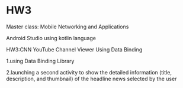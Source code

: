 # HW3

Master class: Mobile Networking and Applications

Android Studio using kotlin language

HW3:CNN YouTube Channel Viewer Using Data Binding

1.using Data Binding Library

2.launching a second activity to show the detailed information (title, description, and thumbnail) of the headline news selected by the user

